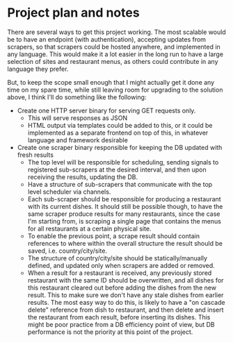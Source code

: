 # Project plan and notes

There are several ways to get this project working. The most scalable
would be to have an endpoint (with authentication), accepting updates
from scrapers, so that scrapers could be hosted anywhere, and
implemented in any language. This would make it a lot easier in the
long run to have a large selection of sites and restaurant menus,
as others could contribute in any language they prefer.

But, to keep the scope small enough that I might actually get it
done any time on my spare time, while still leaving room for upgrading
to the solution above, I think I'll do something like the following:

- Create one HTTP server binary for serving GET requests only.
  - This will serve responses as JSON
  - HTML output via templates could be added to this, or it could
    be implemented as a separate frontend on top of this, in whatever
    language and framework desirable
- Create one scraper binary responsible for keeping the DB updated
  with fresh results
  - The top level will be responsible for scheduling, sending signals
    to registered sub-scrapers at the desired interval, and then upon
    receiving the results, updating the DB.
  - Have a structure of sub-scrapers that communicate with the top
    level scheduler via channels.
  - Each sub-scraper should be responsible for producing a restaurant
    with its current dishes. It should still be possible though, to
    have the same scraper produce results for many restaurants, since
    the case I'm starting from, is scraping a single page that contains
    the menus for all restaurants at a certain physical site.
  - To enable the previous point, a scrape result should contain
    references to where within the overall structure the result should
    be saved, i.e. country/city/site.
  - The structure of country/city/site should be statically/manually
    defined, and updated only when scrapers are added or removed.
  - When a result for a restaurant is received, any previously
    stored restaurant with the same ID should be overwritten, and all
    dishes for this restaurant cleared out before adding the dishes
    from the new result. This to make sure we don't have any stale
    dishes from earlier results. The most easy way to do this, is
    likely to have a "on cascade delete" reference from dish to
    restaurant, and then delete and insert the restaurant from each
    result, before inserting its dishes. This might be poor practice
    from a DB efficiency point of view, but DB performance is not the
    priority at this point of the project.
